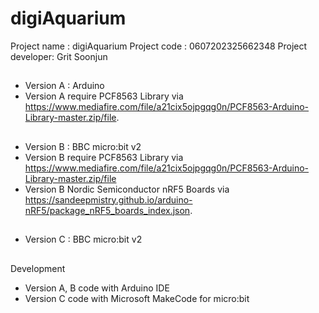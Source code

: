 # digiAquarium
Project name : digiAquarium  Project code : 0607202325662348  Project developer: Grit Soonjun
##
- Version A : Arduino
- Version A require PCF8563 Library via https://www.mediafire.com/file/a21cix5ojpgqg0n/PCF8563-Arduino-Library-master.zip/file.
##
- Version B : BBC micro:bit v2
- Version B require PCF8563 Library via https://www.mediafire.com/file/a21cix5ojpgqg0n/PCF8563-Arduino-Library-master.zip/file
- Version B Nordic Semiconductor nRF5 Boards via https://sandeepmistry.github.io/arduino-nRF5/package_nRF5_boards_index.json.
##
- Version C : BBC micro:bit v2
##
Development
- Version A, B code with Arduino IDE
- Version C code with Microsoft MakeCode for micro:bit
